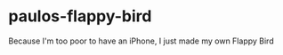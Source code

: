 paulos-flappy-bird
==================

Because I'm too poor to have an iPhone, I just made my own Flappy Bird
